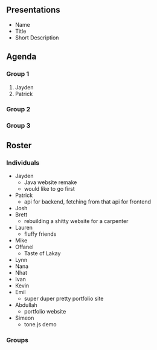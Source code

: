 ## Presentations
- Name
- Title
- Short Description

## Agenda
### Group 1
1. Jayden
2. Patrick

### Group 2

### Group 3

## Roster
### Individuals
- Jayden
  - Java website remake
  - would like to go first
- Patrick
  - api for backend, fetching from that api for frontend
- Josh
- Brett
  - rebuilding a shitty website for a carpenter
- Lauren
  - fluffy friends
- Mike
- Offanel
  - Taste of Lakay
- Lynn
- Nana
- Nhat
- Ivan
- Kevin
- Emil
  - super duper pretty portfolio site
- Abdullah
  - portfolio website
- Simeon
  - tone.js demo

### Groups
